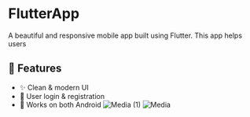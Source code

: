 # FlutterApp
A beautiful and responsive mobile app built using Flutter. This app helps users 
## 🚀 Features

- ✨ Clean & modern UI
- 🔐 User login & registration
- 📲 Works on both Android 
![Media (1)](https://github.com/user-attachments/assets/c27c6e9d-0188-4178-abac-ed2dafde5714)
![Media](https://github.com/user-attachments/assets/44e8db87-b9f8-4258-b823-aa64d604d6de)
